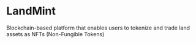 # LandMint
 Blockchain-based platform that enables users to tokenize and trade land assets as NFTs (Non-Fungible Tokens)
